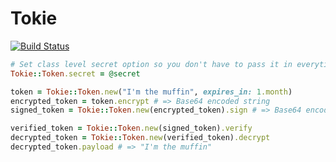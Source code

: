 # Tokie
[![Build Status](https://travis-ci.org/kaspth/tokie.svg)](https://travis-ci.org/kaspth/tokie)

```ruby
# Set class level secret option so you don't have to pass it in everytime
Tokie::Token.secret = @secret

token = Tokie::Token.new("I'm the muffin", expires_in: 1.month)
encrypted_token = token.encrypt # => Base64 encoded string
signed_token = Tokie::Token.new(encrypted_token).sign # => Base64 encoded string

verified_token = Tokie::Token.new(signed_token).verify
decrypted_token = Tokie::Token.new(verified_token).decrypt
decrypted_token.payload # => "I'm the muffin"
```
